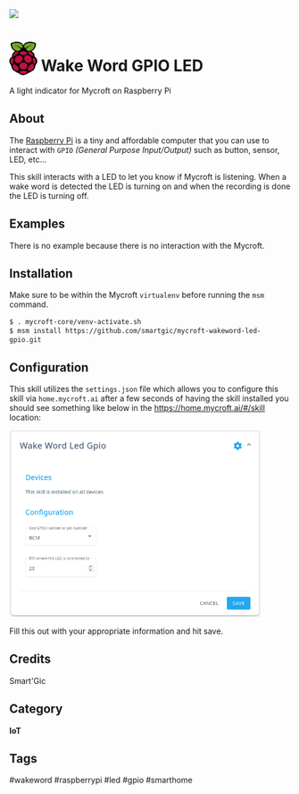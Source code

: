 <img src="https://travis-ci.org/smartgic/mycroft-wakeword-led-gpio.svg?branch=master"/>

# <img src="docs/raspberry-pi.png" card_color="#0000" width="50" height="60" style="vertical-align:bottom"/> Wake Word GPIO LED

A light indicator for Mycroft on Raspberry Pi

## About

The [Raspberry Pi](https://rapsberrypi.org) is a tiny and affordable computer that you can use to interact with `GPIO` _(General Purpose Input/Output)_ such as button, sensor, LED, etc...

This skill interacts with a LED to let you know if Mycroft is listening. When a wake word is detected the LED is turning on and when the recording is done the LED is turning off.

## Examples

There is no example because there is no interaction with the Mycroft.

## Installation

Make sure to be within the Mycroft `virtualenv` before running the `msm` command.

```
$ . mycroft-core/venv-activate.sh
$ msm install https://github.com/smartgic/mycroft-wakeword-led-gpio.git
```

## Configuration

This skill utilizes the `settings.json` file which allows you to configure this skill via `home.mycroft.ai` after a few seconds of having the skill installed you should see something like below in the https://home.mycroft.ai/#/skill location:

<img src='docs/wakeword-led-gpio-config.png' width='450'/>

Fill this out with your appropriate information and hit save.

## Credits

Smart'Gic

## Category

**IoT**

## Tags

#wakeword
#raspberrypi
#led
#gpio
#smarthome
